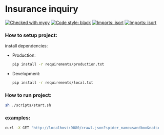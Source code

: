 # Insurance inquiry

[![Checked with mypy](http://www.mypy-lang.org/static/mypy_badge.svg)](http://mypy-lang.org/)
[![Code style: black](https://img.shields.io/badge/code%20style-black-000000.svg)](https://github.com/psf/black)
[![Imports: isort](https://img.shields.io/badge/%20static%20analysis-flake8-%eb4034b1?style=flat)](https://github.com/PyCQA/flake8)
[![Imports: isort](https://img.shields.io/badge/%20imports-isort-%231674b1?style=flat&labelColor=ef8336)](https://pycqa.github.io/isort/)

### How to setup project:

install dependencies:
- Production:
    ```bash
    pip install -r requirements/production.txt
    ```
- Development:
    ```bash
    pip install -r requirements/local.txt
    ```

### How to run project:
```bash
sh ./scripts/start.sh
```

### examples:
```bash
curl -X GET "http://localhost:9080/crawl.json?spider_name=sandbox&national_code=12313123"
```
